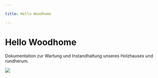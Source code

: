 ```yaml
---

title: Hello Woodhome

---
```


# Hello Woodhome

Dokumentation zur Wartung und Instandhaltung unseres Holzhauses und rundherum.

![](../my/documentation.gif)

